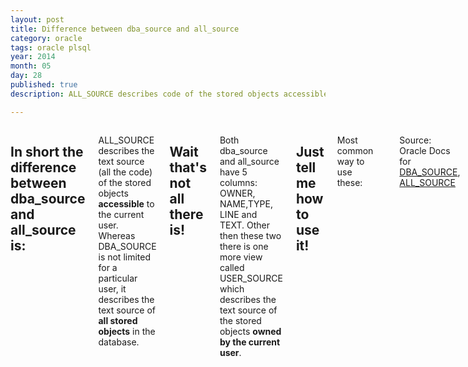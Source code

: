 ```yaml
---
layout: post
title: Difference between dba_source and all_source
category: oracle
tags: oracle plsql 
year: 2014
month: 05
day: 28
published: true
description: ALL_SOURCE describes code of the stored objects accessible to current user. DBA_SOURCE also describes text for stored objects but it is not limited to a particular user.

---
```


<div class="row">	
	<div class="span9 columns">
		<h2>In short the difference between dba_source and all_source is:</h2>
		<p>ALL_SOURCE describes the text source (all the code) of the stored objects <b>accessible</b> to the current user. Whereas DBA_SOURCE is not limited for a particular user, it describes the text source of <b>all stored objects</b> in the database.</p>
		<h2>Wait that's not all there is!</h2>
		<p>Both dba_source and all_source have 5 columns: OWNER, NAME,TYPE, LINE and TEXT. Other then these two there is one more view called USER_SOURCE which describes the text source of the stored objects <b>owned by the current user</b>.</p>
		<h2>Just tell me how to use it!</h2>
		<p>Most common way to use these:</p>
		<script src="https://gist.github.com/ajgupta/90a59925ba66d7a45ba9.js"></script><br>
		<br>
		<p>Source: Oracle Docs for <a href="http://docs.oracle.com/cd/B19306_01/server.102/b14237/statviews_4102.htm" target="_blank">DBA_SOURCE</a>, <a href="http://docs.oracle.com/cd/B19306_01/server.102/b14237/statviews_2063.htm" target="_blank">ALL_SOURCE</a>
		
	</div>
</div> 
		
		
		
		
		
